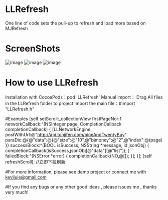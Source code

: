 # LLRefresh
One line of code sets the pull-up to refresh and load more based on MJRefresh

# ScreenShots
![image](https://github.com/kevll/LLRefresh/raw/master/screenshots/screenshots_1.jpg)
![image](https://github.com/kevll/LLRefresh/raw/master/screenshots/screenshots_2.jpg)
![image](https://github.com/kevll/LLRefresh/raw/master/screenshots/screenshots_3.jpg)

# How to use LLRefresh

Installation with CocoaPods：pod 'LLRefresh'
Manual import：
Drag All files in the LLRefresh folder to project
Import the main file：#import "LLRefresh.h"

#Examples
[self setScroll:_collectionView firstPageNor:1 networkCallback:^(NSInteger page, CompletionCallback completionCallback) {
    [LLNetworkEngine postWithUrl:@"http://api.tunjifen.com/nineAndTwentyBuy" paraDic:@{@"data":@{@"size":@"10",@"bjmoney":@"2",@"index":@(page)}} successBlock:^(BOOL isSuccess, NSString *message, id jsonObj) {
            completionCallback(isSuccess,jsonObj[@"data"][@"list"]);
                } failedBlock:^(NSError *error) {
                    completionCallback(NO,@[]);
     }];
}];
[self refreshScroll]; //立即下拉刷新

#For more information, please see demo project or connect me with kevliule@gmail.com

#If you find any bugs or any other good ideas , please issues me , thanks very much!
